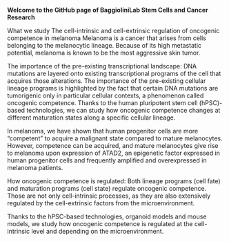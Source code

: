 **Welcome to the GitHub page of BaggioliniLab Stem Cells and Cancer Research**


What we study
The cell-intrinsic and cell-extrinsic regulation of oncogenic competence in melanoma
Melanoma is a cancer that arises from cells belonging to the melanocytic lineage. Because of its high metastatic potential, melanoma is known to be the most aggressive skin tumor.


The importance of the pre-existing transcriptional landscape:
DNA mutations are layered onto existing transcriptional programs of the cell that acquires those alterations. The importance of the pre-existing cellular lineage programs is highlighted by the fact that certain DNA mutations are tumorigenic only in particular cellular contexts, a phenomenon called oncogenic competence. Thanks to the human pluripotent stem cell (hPSC)-based technologies, we can study how oncogenic competence changes at different maturation states along a specific cellular lineage. 

In melanoma, we have shown that human progenitor cells are more “competent” to acquire a malignant state compared to mature melanocytes. However, competence can be acquired, and mature melanocytes give rise to melanoma upon expression of ATAD2, an epigenetic factor expressed in human progenitor cells and frequently amplified and overexpressed in melanoma patients. 


How oncogenic competence is regulated:
Both lineage programs (cell fate) and maturation programs (cell state) regulate oncogenic competence. Those are not only cell-intrinsic processes, as they are also extensively regulated by the cell-extrinsic factors from the microenvironment. 


Thanks to the hPSC-based technologies,  organoid models and mouse models, we study how oncogenic competence is regulated at the cell-intrinsic level and depending on the microenvironment.
